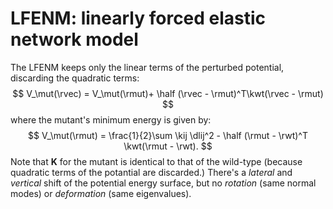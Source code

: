 # LFENM: linearly forced elastic network model

$$
\newcommand{\rvec}{\mathbf{r}}
\newcommand{\wt}{\texttt{wt}}
\newcommand{\mut}{\texttt{mut}}
\newcommand{\rwt}{\rvec^0_\wt}
\newcommand{\rmut}{\rvec^0_\mut}
\newcommand{\kmat}{\mathbf{K}}
\newcommand{\kwt}{\kmat_\wt}
\newcommand{\kmut}{\kmat_\mut}
\newcommand{\kij}{k_{ij}}
\newcommand{\fvec}{\mathbf{f}}
\newcommand{\dij}{d_{ij}}
\newcommand{\lij}{l_{ij}}
\newcommand{\dlij}{\delta l_{ij}}
\newcommand{\half}{\frac{1}{2}}
$$

The LFENM keeps only the linear terms of the perturbed potential, discarding the quadratic terms:
$$
V_\mut(\rvec) = V_\mut(\rmut)+ \half (\rvec - \rmut)^T\kwt(\rvec - \rmut)
$$
where the mutant's minimum energy is given by:
$$
V_\mut(\rmut) = \frac{1}{2}\sum \kij \dlij^2 - \half (\rmut - \rwt)^T \kwt(\rmut - \rwt).
$$
Note that $\mathbf{K}$ for the mutant is identical to that of the wild-type (because quadratic terms of the potantial are discarded.) There's a *lateral* and *vertical* shift of the potential energy surface, but no *rotation* (same normal modes) or *deformation* (same eigenvalues).

